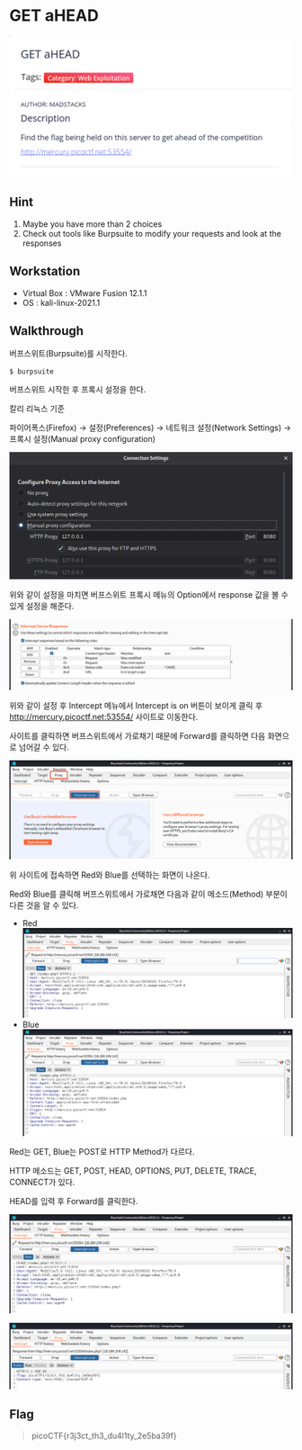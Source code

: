 # GET aHEAD
![GET_aHEAD](https://github.com/jasperkim425/Walkthrough/blob/main/picoCTF/Web%20Exploitation/Get%20aHEAD/image/GET_aHEAD.png)

## Hint
1. Maybe you have more than 2 choices
2. Check out tools like Burpsuite to modify your requests and look at the responses

## Workstation
- Virtual Box : VMware Fusion 12.1.1
- OS : kali-linux-2021.1

## Walkthrough
버프스위트(Burpsuite)를 시작한다.

```
$ burpsuite
```

버프스위트 시작한 후 프록시 설정을 한다.

칼리 리눅스 기준

파이어폭스(Firefox) → 설정(Preferences) → 네트워크 설정(Network Settings) → 프록시 설정(Manual proxy configuration)

![proxy_setting](https://github.com/jasperkim425/Walkthrough/blob/main/picoCTF/Web%20Exploitation/Get%20aHEAD/image/proxy_setting.png)

위와 같이 설정을 마치면 버프스위트 프록시 메뉴의 Option에서 response 값을 볼 수 있게 설정을 해준다.

![response](https://github.com/jasperkim425/Walkthrough/blob/main/picoCTF/Web%20Exploitation/Get%20aHEAD/image/response.png)

위와 같이 설정 후 Intercept 메뉴에서 Intercept is on 버튼이 보이게 클릭 후 http://mercury.picoctf.net:53554/ 사이트로 이동한다.

사이트를 클릭하면 버프스위트에서 가로채기 때문에 Forward를 클릭하면 다음 화면으로 넘어갈 수 있다.

![intercept](https://github.com/jasperkim425/Walkthrough/blob/main/picoCTF/Web%20Exploitation/Get%20aHEAD/image/intercept.png)

위 사이트에 접속하면 Red와 Blue를 선택하는 화면이 나온다. 

Red와 Blue를 클릭해 버프스위트에서 가로채면 다음과 같이 메소드(Method) 부분이 다른 것을 알 수 있다.

- Red
![Red](https://github.com/jasperkim425/Walkthrough/blob/main/picoCTF/Web%20Exploitation/Get%20aHEAD/image/Red.png)
- Blue
![Blue](https://github.com/jasperkim425/Walkthrough/blob/main/picoCTF/Web%20Exploitation/Get%20aHEAD/image/Blue.png)

Red는 GET, Blue는 POST로 HTTP Method가 다르다.

HTTP 메소드는 GET, POST, HEAD, OPTIONS, PUT, DELETE, TRACE, CONNECT가 있다.

HEAD를 입력 후 Forward를 클릭한다.

![HEAD](https://github.com/jasperkim425/Walkthrough/blob/main/picoCTF/Web%20Exploitation/Get%20aHEAD/image/HEAD.png)

![flag](https://github.com/jasperkim425/Walkthrough/blob/main/picoCTF/Web%20Exploitation/Get%20aHEAD/image/flag.png)

## Flag
> picoCTF{r3j3ct_th3_du4l1ty_2e5ba39f}
